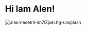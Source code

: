 # Hi Iam Alen!

![ales-nesetril-Im7lZjxeLhg-unsplash](https://github.com/alenmariyamjoy/skills-communicate-using-markdown/assets/145527634/546a46a3-cf60-4a27-afd3-7a6c990b6b84)
